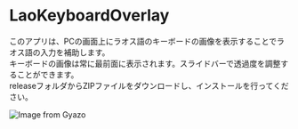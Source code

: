 # LaoKeyboardOverlay

このアプリは、PCの画面上にラオス語のキーボードの画像を表示することでラオス語の入力を補助します。  
キーボードの画像は常に最前面に表示されます。スライドバーで透過度を調整することができます。  
releaseフォルダからZIPファイルをダウンロードし、インストールを行ってください。  

![Image from Gyazo](https://i.gyazo.com/4fa3b3c77cc454ac90fb342d113e2edf.png)
